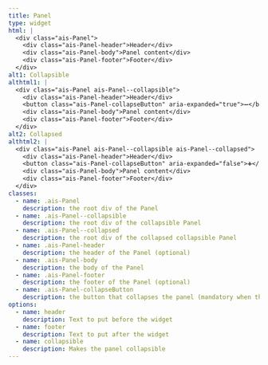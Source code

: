 ```yaml
---
title: Panel
type: widget
html: |
  <div class="ais-Panel">
    <div class="ais-Panel-header">Header</div>
    <div class="ais-Panel-body">Panel content</div>
    <div class="ais-Panel-footer">Footer</div>
  </div>
alt1: Collapsible
althtml1: |
  <div class="ais-Panel ais-Panel--collapsible">
    <div class="ais-Panel-header">Header</div>
    <button class="ais-Panel-collapseButton" aria-expanded="true">➖</button>
    <div class="ais-Panel-body">Panel content</div>
    <div class="ais-Panel-footer">Footer</div>
  </div>
alt2: Collapsed
althtml2: |
  <div class="ais-Panel ais-Panel--collapsible ais-Panel--collapsed">
    <div class="ais-Panel-header">Header</div>
    <button class="ais-Panel-collapseButton" aria-expanded="false">➕</button>
    <div class="ais-Panel-body">Panel content</div>
    <div class="ais-Panel-footer">Footer</div>
  </div>
classes:
  - name: .ais-Panel
    description: the root div of the Panel
  - name: .ais-Panel--collapsible
    description: the root div of the collapsible Panel
  - name: .ais-Panel--collapsed
    description: the root div of the collapsed collapsible Panel
  - name: .ais-Panel-header
    description: the header of the Panel (optional)
  - name: .ais-Panel-body
    description: the body of the Panel
  - name: .ais-Panel-footer
    description: the footer of the Panel (optional)
  - name: .ais-Panel-collapseButton
    description: the button that collapses the panel (mandatory when the panel is collapsible)
options:
  - name: header
    description: Text to put before the widget
  - name: footer
    description: Text to put after the widget
  - name: collapsible
    description: Makes the panel collapsible
---
```

